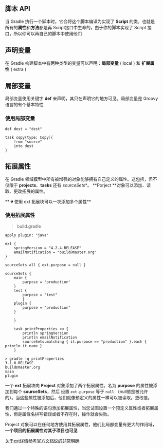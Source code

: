 ## 脚本 API

当 Gradle 执行一个脚本时，它会将这个脚本编译为实现了 **Script** 的类，也就是所有的**属性**和**方法**都是再 Script接口中生命的，由于你的脚本实现了 Script 接口，所以你可以再自己的脚本中使用他们

## 声明变量

在 Gradle 构建脚本中有两种类型的变量可以声明：**局部变量** ( local ) 和 **扩展属性** ( extra ) 

## 局部变量

局部变量使用关键字 **def** 来声明，其只在声明它的地方可见。局部变量是 Groovy 语言的有个基本特性

### 使用局部变量

```
def dest = "dest"

task copy(type: Copy){
    from "source"
    into dest
}

```

## 拓展属性

在 Gradle 领域模型中所有被增强的对象能够拥有自己定义的属性。这包括，但不仅限于 **projects**、**tasks** 还有 *sourceSets**。 **Porject **对象可以添加、读取、更改拓展的属性。

** 💔 使用 ext 拓展块可以一次添加多个属性**

### 使用拓展属性

> build.gradle

```
apply plugin: "java"

ext {
    springVersion = "4.2.4.RELEASE"
    emailNotification = "build@master.org"
}

sourceSets.all { ext.purpose = null }

sourceSets {
    main {
        purpose = "production"
    }
    test {
        purpose = "test"
        }
    plugin {
        purpose = "production"
    }

    }

    task printProperties << {
        println springVersion
        println emailNotification
        sourceSets.matching { it.purpose == "production" }.each { println it.name }
    }

```

```
> gradle -q printProperties
3.1.0.RELEASE
build@master.org
main
plugin

```

一个 **ext** 拓展块向 **Project** 对象添加了两个拓展属性。名为 **purpose** 的属性被添加到每个 **sourceSets**，然后 设置 `ext.purpose` 等于 `null` （null值是被允许的）。当这些属性被添加后，他们就像预定义的属性一样可以被读取，更改值。

我们通过一个特殊的语句添加拓展属性，当您试图设置一个预定义属性或者拓展属性，但是属性名拼写错误或者不存在时，操作就会失败。

Project 对象可以在任何地方使用其拓展属性，他们比局部变量有更大的作用域，**一个项目的拓展属性对其子项目也可见**

[关于ext详情参考官方文档说的非常明确](https://docs.gradle.org/current/dsl/org.gradle.api.plugins.ExtraPropertiesExtension.html)



